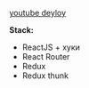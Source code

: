 [youtube deyloy](https://solijonov.netlify.app)

**Stack:**

- ReactJS + хуки
- React Router
- Redux
- Redux thunk